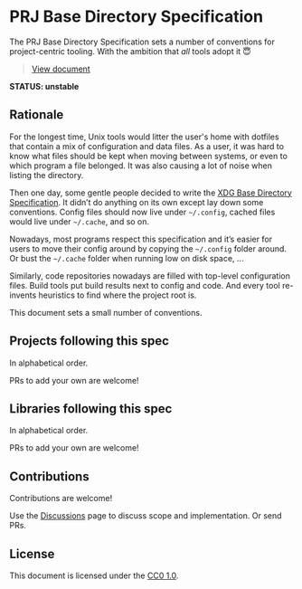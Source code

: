 # PRJ Base Directory Specification

The PRJ Base Directory Specification sets a number of conventions for
project-centric tooling. With the ambition that *all* tools adopt it 😇

> [View document](./PRJ_SPEC.md)

**STATUS: unstable**

## Rationale

For the longest time, Unix tools would litter the user's home with dotfiles
that contain a mix of configuration and data files. As a user, it was hard to
know what files should be kept when moving between systems, or even to which
program a file belonged. It was also causing a lot of noise when listing the
directory.

Then one day, some gentle people decided to write the [XDG Base Directory
Specification](https://specifications.freedesktop.org/basedir-spec/basedir-spec-latest.html).
It didn’t do anything on its own except lay down some conventions. Config
files should now live under `~/.config`, cached files would live under
`~/.cache`, and so on.

Nowadays, most programs respect this specification and it’s easier for users
to move their config around by copying the `~/.config` folder around. Or bust
the `~/.cache` folder when running low on disk space, ...

Similarly, code repositories nowadays are filled with top-level configuration
files. Build tools put build results next to config and code. And every tool
re-invents heuristics to find where the project root is.

This document sets a small number of conventions.

## Projects following this spec

In alphabetical order.

PRs to add your own are welcome!

## Libraries following this spec

In alphabetical order.

PRs to add your own are welcome!

## Contributions

Contributions are welcome!

Use the [Discussions](https://github.com/numtide/prj-spec/discussions) page to discuss scope and implementation. Or send PRs.

## License

This document is licensed under the [CC0 1.0](./LICENSE).
